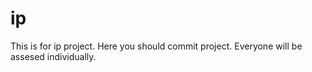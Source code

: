 # ip
This is for ip project. Here you should commit project.
Everyone will be assesed individually.
